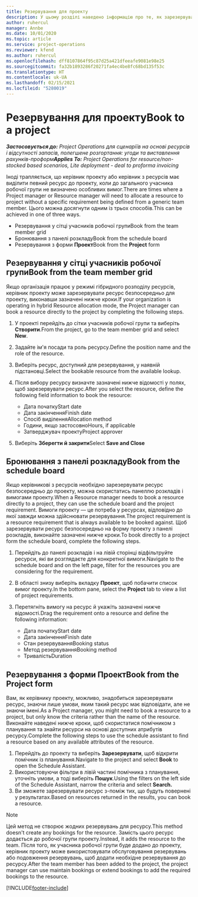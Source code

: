 ```yaml
---
title: Резервування для проекту
description: У цьому розділі наведено інформацію про те, як зарезервувати ресурс для проекту.
author: ruhercul
manager: Annbe
ms.date: 10/01/2020
ms.topic: article
ms.service: project-operations
ms.reviewer: kfend
ms.author: ruhercul
ms.openlocfilehash: dff8107864f95c87d25a421dfeeafe9081e98e25
ms.sourcegitcommit: fa32b1893286f20271fa4ec4be8fc68bd135f53c
ms.translationtype: HT
ms.contentlocale: uk-UA
ms.lasthandoff: 02/15/2021
ms.locfileid: "5280019"
---
```

# <a name="book-to-a-project"></a><span data-ttu-id="454c5-103">Резервування для проекту</span><span class="sxs-lookup"><span data-stu-id="454c5-103">Book to a project</span></span>

<span data-ttu-id="454c5-104">_**Застосовується до:** Project Operations для сценаріїв на основі ресурсів і відсутності запасів, полегшене розгортання: угоди та виставлення рахунків-проформ_</span><span class="sxs-lookup"><span data-stu-id="454c5-104">_**Applies To:** Project Operations for resource/non-stocked based scenarios, Lite deployment - deal to proforma invoicing_</span></span>

<span data-ttu-id="454c5-105">Іноді трапляється, що керівник проекту або керівник з ресурсів має виділити певний ресурс до проекту, коли до загального учасника робочої групи не визначено особливих вимог.</span><span class="sxs-lookup"><span data-stu-id="454c5-105">There are times where a Project manager or Resource manager will need to allocate a resource to project without a specific requirement being defined from a generic team member.</span></span> <span data-ttu-id="454c5-106">Цього можна досягнути одним із трьох способів.</span><span class="sxs-lookup"><span data-stu-id="454c5-106">This can be achieved in one of three ways.</span></span>

- <span data-ttu-id="454c5-107">Резервування у сітці учасників робочої групи</span><span class="sxs-lookup"><span data-stu-id="454c5-107">Book from the team member grid</span></span>
- <span data-ttu-id="454c5-108">Бронювання з панелі розкладу</span><span class="sxs-lookup"><span data-stu-id="454c5-108">Book from the schedule board</span></span>
- <span data-ttu-id="454c5-109">Резервування з форми **Проект**</span><span class="sxs-lookup"><span data-stu-id="454c5-109">Book from the **Project** form</span></span>

## <a name="book-from-the-team-member-grid"></a><span data-ttu-id="454c5-110">Резервування у сітці учасників робочої групи</span><span class="sxs-lookup"><span data-stu-id="454c5-110">Book from the team member grid</span></span>

<span data-ttu-id="454c5-111">Якщо організація працює у режимі гібридного розподілу ресурсів, керівник проекту може зарезервувати ресурс безпосередньо для проекту, виконавши зазначені нижче кроки.</span><span class="sxs-lookup"><span data-stu-id="454c5-111">If your organization is operating in hybrid Resource allocation mode, the Project manager can book a resource directly to the project by completing the following steps.</span></span>

1. <span data-ttu-id="454c5-112">У проекті перейдіть до сітки учасників робочої групи та виберіть **Створити**.</span><span class="sxs-lookup"><span data-stu-id="454c5-112">From the project, go to the team member grid and select **New**.</span></span>
2. <span data-ttu-id="454c5-113">Задайте ім'я посади та роль ресурсу.</span><span class="sxs-lookup"><span data-stu-id="454c5-113">Define the position name and the role of the resource.</span></span>
3. <span data-ttu-id="454c5-114">Виберіть ресурс, доступний для резервування, у наявній підстановці.</span><span class="sxs-lookup"><span data-stu-id="454c5-114">Select the bookable resource from the available lookup.</span></span>
4. <span data-ttu-id="454c5-115">Після вибору ресурсу визначте зазначені нижче відомості у полях, щоб зарезервувати ресурс.</span><span class="sxs-lookup"><span data-stu-id="454c5-115">After you select the resource, define the following field information to book the resource:</span></span>

    - <span data-ttu-id="454c5-116">Дата початку</span><span class="sxs-lookup"><span data-stu-id="454c5-116">Start date</span></span>
    - <span data-ttu-id="454c5-117">Дата закінчення</span><span class="sxs-lookup"><span data-stu-id="454c5-117">Finish date</span></span>
    - <span data-ttu-id="454c5-118">Спосіб виділення</span><span class="sxs-lookup"><span data-stu-id="454c5-118">Allocation method</span></span>
    - <span data-ttu-id="454c5-119">Години, якщо застосовно</span><span class="sxs-lookup"><span data-stu-id="454c5-119">Hours, if applicable</span></span>
    - <span data-ttu-id="454c5-120">Затверджувач проекту</span><span class="sxs-lookup"><span data-stu-id="454c5-120">Project approver</span></span>

6. <span data-ttu-id="454c5-121">Виберіть **Зберегти й закрити**</span><span class="sxs-lookup"><span data-stu-id="454c5-121">Select **Save and Close**</span></span>

## <a name="book-from-the-schedule-board"></a><span data-ttu-id="454c5-122">Бронювання з панелі розкладу</span><span class="sxs-lookup"><span data-stu-id="454c5-122">Book from the schedule board</span></span>

<span data-ttu-id="454c5-123">Якщо керівникові з ресурсів необхідно зарезервувати ресурс безпосередньо до проекту, можна скористатись панеллю розкладів і вимогами проекту.</span><span class="sxs-lookup"><span data-stu-id="454c5-123">When a Resource manager needs to book a resource directly to a project, they can use the schedule board and the project requirement.</span></span> <span data-ttu-id="454c5-124">Вимоги проекту — це потреба у ресурсах, відповідно до якої завжди можна здійснювати резервування.</span><span class="sxs-lookup"><span data-stu-id="454c5-124">The project requirement is a resource requirement that is always available to be booked against.</span></span> <span data-ttu-id="454c5-125">Щоб зарезервувати ресурс безпосередньо на форму проекту з панелі розкладів, виконайте зазначені нижче кроки.</span><span class="sxs-lookup"><span data-stu-id="454c5-125">To book directly to a project form the schedule board, complete the following steps.</span></span>

1. <span data-ttu-id="454c5-126">Перейдіть до панелі розкладів і на лівій сторінці відфільтруйте ресурси, які ви розглядаєте для конкретної вимоги.</span><span class="sxs-lookup"><span data-stu-id="454c5-126">Navigate to the schedule board and on the left page, filter for the resources you are considering for the requirement.</span></span>
2. <span data-ttu-id="454c5-127">В області знизу виберіть вкладку **Проект**, щоб побачити список вимог проекту.</span><span class="sxs-lookup"><span data-stu-id="454c5-127">In the bottom pane, select the **Project** tab to view a list of project requirements.</span></span>
3. <span data-ttu-id="454c5-128">Перетягніть вимогу на ресурс й укажіть зазначені нижче відомості.</span><span class="sxs-lookup"><span data-stu-id="454c5-128">Drag the requirement onto a resource and define the following information:</span></span>

    - <span data-ttu-id="454c5-129">Дата початку</span><span class="sxs-lookup"><span data-stu-id="454c5-129">Start date</span></span>
    - <span data-ttu-id="454c5-130">Дата закінчення</span><span class="sxs-lookup"><span data-stu-id="454c5-130">Finish date</span></span>
    - <span data-ttu-id="454c5-131">Стан резервування</span><span class="sxs-lookup"><span data-stu-id="454c5-131">Booking status</span></span>
    - <span data-ttu-id="454c5-132">Метод резервування</span><span class="sxs-lookup"><span data-stu-id="454c5-132">Booking method</span></span>
    - <span data-ttu-id="454c5-133">Тривалість</span><span class="sxs-lookup"><span data-stu-id="454c5-133">Duration</span></span>

## <a name="book-from-the-project-form"></a><span data-ttu-id="454c5-134">Резервування з форми Проект</span><span class="sxs-lookup"><span data-stu-id="454c5-134">Book from the Project form</span></span>

<span data-ttu-id="454c5-135">Вам, як керівнику проекту, можливо, знадобиться зарезервувати ресурс, знаючи лише умови, яким такий ресурс має відповідати, але не знаючи імені.</span><span class="sxs-lookup"><span data-stu-id="454c5-135">As a Project manager, you might need to book a resource to a project, but only know the criteria rather than the name of the resource.</span></span> <span data-ttu-id="454c5-136">Виконайте наведені нижче кроки, щоб скористатися помічником з планування та знайти ресурси на основі доступних атрибутів ресурсу.</span><span class="sxs-lookup"><span data-stu-id="454c5-136">Complete the following steps to use the schedule assistant to find a resource based on any available attributes of the resource.</span></span> 

1. <span data-ttu-id="454c5-137">Перейдіть до проекту та виберіть **Зарезервувати**, щоб відкрити помічник із планування.</span><span class="sxs-lookup"><span data-stu-id="454c5-137">Navigate to the project and select **Book** to open the Schedule Assistant.</span></span>
2. <span data-ttu-id="454c5-138">Використовуючи фільтри в лівій частині помічника з планування, уточніть умови, а тоді виберіть **Пошук**.</span><span class="sxs-lookup"><span data-stu-id="454c5-138">Using the filters on the left side of the Schedule Assistant, narrow the criteria and select **Search.**</span></span>
3. <span data-ttu-id="454c5-139">Ви зможете зарезервувати ресурс з-поміж тих, що будуть повернені у результатах.</span><span class="sxs-lookup"><span data-stu-id="454c5-139">Based on resources returned in the results, you can book a resource.</span></span>

> [!NOTE]
> <span data-ttu-id="454c5-140">Цей метод не створює жодних резервувань для ресурсу.</span><span class="sxs-lookup"><span data-stu-id="454c5-140">This method doesn't create any bookings for the resource.</span></span> <span data-ttu-id="454c5-141">Замість цього ресурс додається до робочої групи проекту.</span><span class="sxs-lookup"><span data-stu-id="454c5-141">Instead, it adds the resource to the team.</span></span> <span data-ttu-id="454c5-142">Після того, як учасника робочої групи буде додано до проекту, керівник проекту може використовувати обслуговування резервувань або подовження резервувань, щоб додати необхідне резервування до ресурсу.</span><span class="sxs-lookup"><span data-stu-id="454c5-142">After the team member has been added to the project, the project manager can use maintain bookings or extend bookings to add the required bookings to the resource.</span></span>


[!INCLUDE[footer-include](../includes/footer-banner.md)]